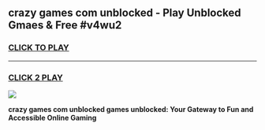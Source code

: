 
## crazy games com unblocked - Play Unblocked Gmaes & Free #v4wu2
<h3>
<a href="https://news.freeplayer.one?title=crazy_games_com_unblocked&ref=24F">CLICK TO PLAY</a></h3>
<hr>

<h3>
<a href="https://news.freeplayer.one?title=crazy_games_com_unblocked&ref=24F">CLICK 2 PLAY</a>
  
</h3>

<a href="https://news.freeplayer.one?title=crazy_games_com_unblocked&ref=24F/"><img src="https://clearcache.store/games.png"></a>


**crazy games com unblocked games unblocked: Your Gateway to Fun and Accessible Online Gaming**
